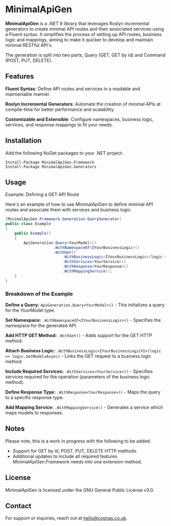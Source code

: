 # MinimalApiGen

**MinimalApiGen** is a .NET 9 library that leverages Roslyn incremental generators to create minimal API routes and their associated services using a Fluent syntax.
It simplifies the process of setting up API routes, business logic and mappings, aiming to make it quicker to develop and maintain minimal RESTful API's.

The generation is split into two parts, Query (GET, GET by id) and Command (POST, PUT, DELETE).

## Features

**Fluent Syntax**: Define API routes and services in a readable and maintainable manner.

**Roslyn Incremental Generators**: Automate the creation of minimal APIs at compile-time for better performance and scalability.

**Customizable and Extensible**: Configure namespaces, business logic, services, and response mappings to fit your needs.

## Installation

Add the following NuGet packages to your .NET project:

```
Install-Package MinimalApiGen.Framework
Install-Package MinimalApiGen.Generators
```

## Usage

Example: Defining a GET API Route

Here's an example of how to use MinimalApiGen to define minimal API routes and associate them with services and business logic:

```cs
[MinimalApiGen.Framework.Generation.QueryGenerator]
public class Example
{
    public Example()
    {
        ApiGeneration.Query<YourModel>()
                     .WithNamespaceOf<IYourBusinessLogic>()
                     .WithGet()
                         .WithBusinessLogic<IYourBusinessLogic>(logic => logic.GetModelsAsync)
                         .WithServices<YourService>()
                         .WithResponse<YourResponse>()
                         .WithMappingService();
    }
}
```

### Breakdown of the Example

**Define a Query:** ```ApiGeneration.Query<YourModel>()``` - This initializes a query for the YourModel type.

**Set Namespace:** ```.WithNamespaceOf<IYourBusinessLogic>()``` - Specifies the namespace for the generated API.

**Add HTTP GET Method:** ```.WithGet()``` - Adds support for the GET HTTP method.

**Attach Business Logic:** ```.WithBusinessLogic<IYourBusinessLogicV1>(logic => logic.GetModelsAsync)``` - Links the GET request to a business logic method.

**Include Required Services:** ```.WithServices<YourService>()``` - Specifies services required for the operation (parameters of the business logic method).

**Define Response Type:** ```.WithResponse<YourResponse>()``` - Maps the query to a specific response type.

**Add Mapping Service:** ```.WithMappingService()``` - Generates a service which maps models to responses.

## Notes

Please note, this is a work in progress with the following to be added:

- Support for GET by id, POST, PUT, DELETE HTTP methods.
- Additional updates to include all required features MinimalApiGen.Framework needs into one extension method.

## License

MinimalApiGen is licensed under the GNU General Public License v3.0.

## Contact

For support or inquiries, reach out at hello@cognas.co.uk.